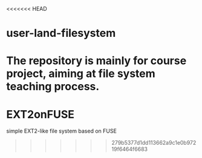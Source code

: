 <<<<<<< HEAD
# user-land-filesystem
The repository is mainly for course project, aiming at file system teaching process.
=======
# EXT2onFUSE
simple EXT2-like file system based on FUSE
>>>>>>> 279b5377d1dd113662a9c1e0b97219f6464f6683
